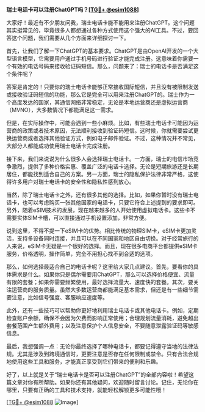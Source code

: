 **瑞士电话卡可以注册ChatGPT吗？[[TG💪+ @esim1088](https://t.me/s/esim1088)]**

大家好！最近有不少朋友问我，瑞士电话卡能不能用来注册ChatGPT。这个问题其实挺常见的，毕竟很多人都想通过各种方式使用这个强大的AI工具。不过，要回答这个问题，我们需要从几个方面来详细探讨一下。

首先，让我们了解一下ChatGPT的基本要求。ChatGPT是由OpenAI开发的一个大型语言模型，它需要用户通过手机号码进行验证才能完成注册。这意味着你需要一个有效的电话号码来接收验证码短信。那么，问题来了：瑞士的电话卡是否满足这个条件呢？

答案是肯定的！只要你的瑞士电话卡能够正常接收国际短信，并且没有被限制发送或接收验证码短信的功能，那么它是完全可以用来注册ChatGPT的。瑞士作为一个高度发达的国家，其通信网络非常稳定，无论是本地运营商还是虚拟运营商（MVNO），大多数情况下都能满足这一需求。

但是，在实际操作中，可能会遇到一些小麻烦。比如，有些瑞士电话卡可能因为运营商的政策或者技术原因，无法顺利接收到验证码短信。这时候，你就需要尝试更换运营商或者选择其他验证方式，例如电子邮件验证。不过，这种情况并不常见，大部分人都能成功使用瑞士电话卡完成注册。

接下来，我们来说说为什么很多人会选择瑞士电话卡。一方面，瑞士的电信市场竞争激烈，提供了多种价格实惠、覆盖广泛的电话卡选择。无论是短期旅游还是长期居住，都能找到适合自己的方案。另一方面，瑞士的隐私保护法律非常严格，这使得许多用户对瑞士电话卡的安全性和隐私性感到放心。

当然，除了瑞士电话卡之外，还有很多其他的选择。比如，如果你暂时没有瑞士电话卡，也可以考虑购买一张其他国家的电话卡，只要它符合上述提到的要求即可。另外，随着eSIM技术的发展，现在越来越多的人开始使用虚拟电话卡。这些卡不需要实体SIM卡槽，可以直接通过手机设置添加，非常方便。

说到这里，不得不提一下eSIM卡的优势。相比传统的物理SIM卡，eSIM卡更加灵活，支持多设备同时连接，并且可以在不同国家和地区自由切换。对于经常旅行的人来说，eSIM卡无疑是一个很好的选择。而且，现在很多电商平台都提供eSIM卡服务，价格透明，操作简单，完全不用担心找不到合适的选项。

那么，如何选择最适合自己的电话卡呢？这里给大家几点建议。首先，要看你的具体需求是什么。如果你只是偶尔需要用ChatGPT，那么可以选择价格便宜、流量有限的套餐；如果你需要频繁使用，最好选择流量大、速度快的套餐。其次，要关注运营商的服务质量。虽然大多数运营商都能满足基本需求，但还是有一些细节需要注意，比如信号强度、客服响应速度等。

此外，还有一些技巧可以帮助你更好地利用瑞士电话卡或其他电话卡。例如，定期检查账户余额，确保不会因为欠费而影响正常使用；合理规划流量消耗，避免超出套餐范围产生额外费用；以及注意保护个人信息安全，不要随意泄露验证码等敏感信息。

最后，我想强调一点：无论你最终选择了哪种电话卡，都要记得遵守当地的法律法规。尤其是涉及到跨境通信时，更要注意是否存在任何限制或禁令。只有合法合规地使用这些工具和服务，才能真正享受到它们带来的便利和乐趣。

好了，以上就是关于“瑞士电话卡是否可以注册ChatGPT”的全部内容啦！希望这篇文章对你有所帮助。如果你还有其他疑问，欢迎随时留言讨论。记住，无论你在哪里，只要有正确的工具和技术支持，就能轻松解锁更多可能性哦！

[[TG💪+ @esim1088](https://t.me/s/esim1088) ![Image](https://i.postimg.cc/4NQfJmqS/Snipaste-2025-05-13-00-14-12.png)]